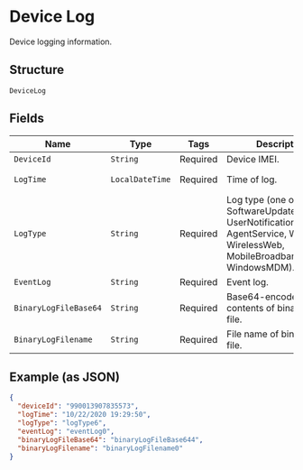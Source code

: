 
# Device Log

Device logging information.

## Structure

`DeviceLog`

## Fields

| Name | Type | Tags | Description | Getter | Setter |
|  --- | --- | --- | --- | --- | --- |
| `DeviceId` | `String` | Required | Device IMEI. | String getDeviceId() | setDeviceId(String deviceId) |
| `LogTime` | `LocalDateTime` | Required | Time of log. | LocalDateTime getLogTime() | setLogTime(LocalDateTime logTime) |
| `LogType` | `String` | Required | Log type (one of SoftwareUpdate, Event, UserNotification, AgentService, Wireless, WirelessWeb, MobileBroadbandModem, WindowsMDM). | String getLogType() | setLogType(String logType) |
| `EventLog` | `String` | Required | Event log. | String getEventLog() | setEventLog(String eventLog) |
| `BinaryLogFileBase64` | `String` | Required | Base64-encoded contents of binary log file. | String getBinaryLogFileBase64() | setBinaryLogFileBase64(String binaryLogFileBase64) |
| `BinaryLogFilename` | `String` | Required | File name of binary log file. | String getBinaryLogFilename() | setBinaryLogFilename(String binaryLogFilename) |

## Example (as JSON)

```json
{
  "deviceId": "990013907835573",
  "logTime": "10/22/2020 19:29:50",
  "logType": "logType6",
  "eventLog": "eventLog0",
  "binaryLogFileBase64": "binaryLogFileBase644",
  "binaryLogFilename": "binaryLogFilename0"
}
```

